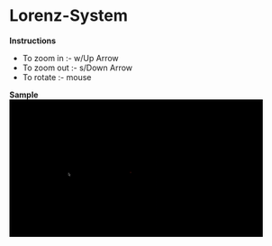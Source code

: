 # Lorenz-System

**Instructions**
- To zoom in :- w/Up Arrow
- To zoom out :- s/Down Arrow
- To rotate :- mouse

**Sample**
<a><img src="sample.gif"></a>
